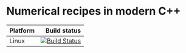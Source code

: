 # Numerical recipes in modern C++


Platform | Build status
---------|-------------:
Linux | [![Build Status](https://travis-ci.org/plang85/numerical_recipies_modern_cpp.svg?branch=master)](https://travis-ci.org/plang85/numerical_recipes_modern_cpp)
